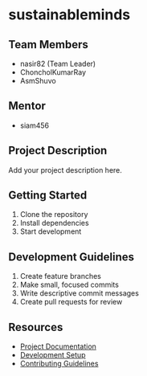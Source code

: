 # sustainableminds

## Team Members
- nasir82 (Team Leader)
- ChoncholKumarRay
- AsmShuvo

## Mentor
- siam456

## Project Description
Add your project description here.

## Getting Started
1. Clone the repository
2. Install dependencies
3. Start development

## Development Guidelines
1. Create feature branches
2. Make small, focused commits
3. Write descriptive commit messages
4. Create pull requests for review

## Resources
- [Project Documentation](docs/)
- [Development Setup](docs/setup.md)
- [Contributing Guidelines](CONTRIBUTING.md)
